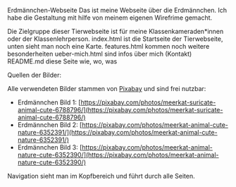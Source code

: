 Erdmännchen-Webseite
Das ist meine Webseite über die Erdmännchen. 
Ich habe die Gestaltung mit hilfe von meinem eigenen Wirefrime gemacht.

Die Zielgruppe dieser Tierwebseite ist für meine Klassenkameraden*innen oder der Klassenlehrperson. 
index.html ist die Startseite der Tierwebseite, unten sieht man noch eine Karte.
features.html kommen noch weitere besonderheiten 
ueber-mich.html sind infos über mich (Kontakt)
README.md diese Seite wie, wo, was


Quellen der Bilder:

Alle verwendeten Bilder stammen von [Pixabay](https://pixabay.com/) und sind frei nutzbar:

- Erdmännchen Bild 1: [https://pixabay.com/photos/meerkat-suricate-animal-cute-6788796/](https://pixabay.com/photos/meerkat-suricate-animal-cute-6788796/)
- Erdmännchen Bild 2: [https://pixabay.com/photos/meerkat-animal-cute-nature-6352391/](https://pixabay.com/photos/meerkat-animal-cute-nature-6352391/)
- Erdmännchen Bild 3: [https://pixabay.com/photos/meerkat-animal-nature-cute-6352390/](https://pixabay.com/photos/meerkat-animal-nature-cute-6352390/)

Navigation sieht man im Kopfbereich und führt durch alle Seiten.
